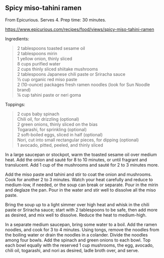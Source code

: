 ## Spicy miso-tahini ramen

From Epicurious. Serves 4. Prep time: 30 minutes.

<https://www.epicurious.com/recipes/food/views/spicy-miso-tahini-ramen>

Ingredients:

> 2 tablespoons toasted sesame oil  
> 2 tablespoons mirin  
> 1 yellow onion, thinly sliced      
> 8 cups purified water     
> 2 cups thinly sliced shiitake mushrooms   
> 2 tablespoons Japanese chili paste or Sriracha sauce   
> ½ cup organic red miso paste   
> 2 (10-ounce) packages fresh ramen noodles (look for Sun Noodle brand)   
> ¼ cup tahini paste or neri goma   

Toppings:

> 2 cups baby spinach   
> Chili oil, for drizzling (optional)   
> 2 green onions, thinly sliced on the bias   
> Togarashi, for sprinkling (optional)   
> 2 soft-boiled eggs, sliced in half (optional)   
> Nori, cut into small rectangular pieces, for dipping (optional)   
> 1 avocado, pitted, peeled, and thinly sliced   

In a large saucepan or stockpot, warm the toasted sesame oil over medium heat. Add the onion and sauté for 8 to 10 minutes, or until fragrant and translucent. Add 1 cup of the mushrooms and sauté for 2 to 3 minutes more.

Add the miso paste and tahini and stir to coat the onion and mush­rooms. Cook for another 2 to 3 minutes. Watch your heat carefully and reduce to medium-low, if needed, or the soup can break or separate. Pour in the mirin and deglaze the pan. Pour in the water and stir well to dissolve all the miso paste.

Bring the soup up to a light simmer over high heat and whisk in the chili paste or Sriracha sauce; start with 2 tablespoons to be safe, then add more as desired, and mix well to dissolve. Reduce the heat to medium-high.

In a separate medium saucepan, bring some water to a boil. Add the ra­men noodles, and cook for 3 to 4 minutes. Using tongs, remove the noodles from the boiling water or drain the noodles in a colander.
Divide the noodles among four bowls. Add the spinach and green onions to each bowl. Top each bowl equally with the reserved 1 cup mushrooms, the egg, avocado, chili oil, togarashi, and nori as desired, ladle broth over, and serve.

